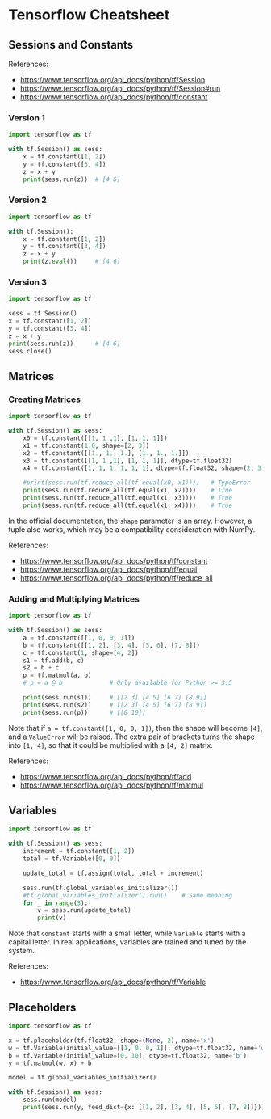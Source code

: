 # Tensorflow Cheatsheet

## Sessions and Constants

References:
- https://www.tensorflow.org/api_docs/python/tf/Session
- https://www.tensorflow.org/api_docs/python/tf/Session#run
- https://www.tensorflow.org/api_docs/python/tf/constant

### Version 1

```python
import tensorflow as tf

with tf.Session() as sess:
    x = tf.constant([1, 2])
    y = tf.constant([3, 4])
    z = x + y
    print(sess.run(z))  # [4 6]
```

### Version 2

```python
import tensorflow as tf

with tf.Session():
    x = tf.constant([1, 2])
    y = tf.constant([3, 4])
    z = x + y
    print(z.eval())     # [4 6]
```

### Version 3

```python
import tensorflow as tf

sess = tf.Session()
x = tf.constant([1, 2])
y = tf.constant([3, 4])
z = x + y
print(sess.run(z))      # [4 6]
sess.close()
```

## Matrices

### Creating Matrices

```python
import tensorflow as tf

with tf.Session() as sess:
    x0 = tf.constant([[1, 1 ,1], [1, 1, 1]])
    x1 = tf.constant(1.0, shape=[2, 3])
    x2 = tf.constant([[1., 1., 1.], [1., 1., 1.]])
    x3 = tf.constant([[1, 1 ,1], [1, 1, 1]], dtype=tf.float32)
    x4 = tf.constant([1, 1, 1, 1, 1, 1], dtype=tf.float32, shape=(2, 3))

    #print(sess.run(tf.reduce_all(tf.equal(x0, x1))))   # TypeError
    print(sess.run(tf.reduce_all(tf.equal(x1, x2))))    # True
    print(sess.run(tf.reduce_all(tf.equal(x1, x3))))    # True
    print(sess.run(tf.reduce_all(tf.equal(x1, x4))))    # True
```

In the official documentation, the `shape` parameter is an array.
However, a tuple also works, which may be a compatibility consideration with NumPy.

References:
- https://www.tensorflow.org/api_docs/python/tf/constant
- https://www.tensorflow.org/api_docs/python/tf/equal
- https://www.tensorflow.org/api_docs/python/tf/reduce_all

### Adding and Multiplying Matrices

```python
import tensorflow as tf

with tf.Session() as sess:
    a = tf.constant([[1, 0, 0, 1]])
    b = tf.constant([[1, 2], [3, 4], [5, 6], [7, 8]])
    c = tf.constant(1, shape=[4, 2])
    s1 = tf.add(b, c)
    s2 = b + c
    p = tf.matmul(a, b)
    # p = a @ b             # Only available for Python >= 3.5

    print(sess.run(s1))     # [[2 3] [4 5] [6 7] [8 9]]
    print(sess.run(s2))     # [[2 3] [4 5] [6 7] [8 9]]
    print(sess.run(p))      # [[8 10]]
```

Note that if `a = tf.constant([1, 0, 0, 1])`,
then the shape will become `[4]`, and a `ValueError` will be raised.
The extra pair of brackets turns the shape into `[1, 4]`,
so that it could be multiplied with a `[4, 2]` matrix.

References:
- https://www.tensorflow.org/api_docs/python/tf/add
- https://www.tensorflow.org/api_docs/python/tf/matmul

## Variables

```python
import tensorflow as tf

with tf.Session() as sess:
    increment = tf.constant([1, 2])
    total = tf.Variable([0, 0])

    update_total = tf.assign(total, total + increment)

    sess.run(tf.global_variables_initializer())
    #tf.global_variables_initializer().run()    # Same meaning
    for _ in range(5):
        v = sess.run(update_total)
        print(v)
```

Note that `constant` starts with a small letter,
while `Variable` starts with a capital letter.
In real applications, variables are trained and tuned by the system.

References:
- https://www.tensorflow.org/api_docs/python/tf/Variable

## Placeholders

```python
import tensorflow as tf

x = tf.placeholder(tf.float32, shape=(None, 2), name='x')
w = tf.Variable(initial_value=[[1, 0, 0, 1]], dtype=tf.float32, name='w')
b = tf.Variable(initial_value=[0, 10], dtype=tf.float32, name='b')
y = tf.matmul(w, x) + b

model = tf.global_variables_initializer()

with tf.Session() as sess:
    sess.run(model)
    print(sess.run(y, feed_dict={x: [[1, 2], [3, 4], [5, 6], [7, 8]]}))
```
